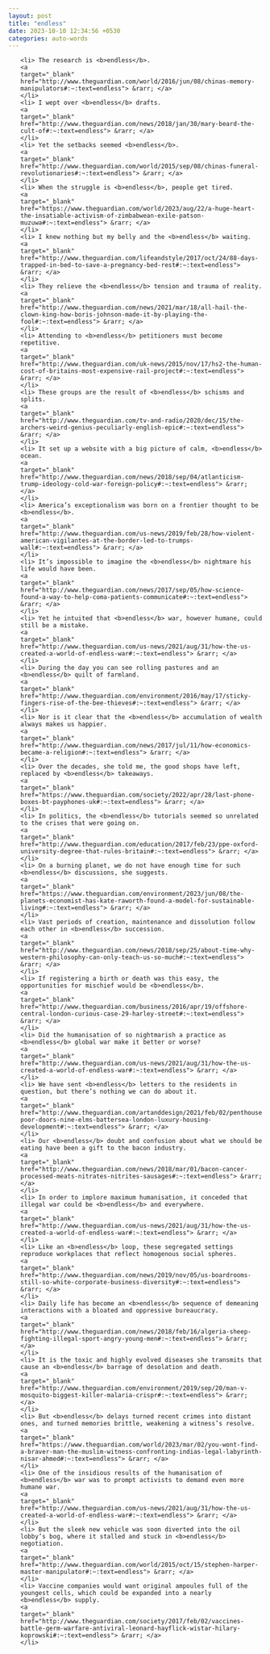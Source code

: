 ```yaml
---
layout: post
title: "endless"
date: 2023-10-10 12:34:56 +0530
categories: auto-words
---
```

<ol>

    <li> The research is <b>endless</b>.
    <a 
    target="_blank" 
    href="http://www.theguardian.com/world/2016/jun/08/chinas-memory-manipulators#:~:text=endless"> &rarr; </a>
    </li>
    <li> I wept over <b>endless</b> drafts.
    <a 
    target="_blank" 
    href="http://www.theguardian.com/news/2018/jan/30/mary-beard-the-cult-of#:~:text=endless"> &rarr; </a>
    </li>
    <li> Yet the setbacks seemed <b>endless</b>.
    <a 
    target="_blank" 
    href="http://www.theguardian.com/world/2015/sep/08/chinas-funeral-revolutionaries#:~:text=endless"> &rarr; </a>
    </li>
    <li> When the struggle is <b>endless</b>, people get tired.
    <a 
    target="_blank" 
    href="https://www.theguardian.com/world/2023/aug/22/a-huge-heart-the-insatiable-activism-of-zimbabwean-exile-patson-muzuwa#:~:text=endless"> &rarr; </a>
    </li>
    <li> I knew nothing but my belly and the <b>endless</b> waiting.
    <a 
    target="_blank" 
    href="http://www.theguardian.com/lifeandstyle/2017/oct/24/88-days-trapped-in-bed-to-save-a-pregnancy-bed-rest#:~:text=endless"> &rarr; </a>
    </li>
    <li> They relieve the <b>endless</b> tension and trauma of reality.
    <a 
    target="_blank" 
    href="http://www.theguardian.com/news/2021/mar/18/all-hail-the-clown-king-how-boris-johnson-made-it-by-playing-the-fool#:~:text=endless"> &rarr; </a>
    </li>
    <li> Attending to <b>endless</b> petitioners must become repetitive.
    <a 
    target="_blank" 
    href="http://www.theguardian.com/uk-news/2015/nov/17/hs2-the-human-cost-of-britains-most-expensive-rail-project#:~:text=endless"> &rarr; </a>
    </li>
    <li> These groups are the result of <b>endless</b> schisms and splits.
    <a 
    target="_blank" 
    href="http://www.theguardian.com/tv-and-radio/2020/dec/15/the-archers-weird-genius-peculiarly-english-epic#:~:text=endless"> &rarr; </a>
    </li>
    <li> It set up a website with a big picture of calm, <b>endless</b> ocean.
    <a 
    target="_blank" 
    href="http://www.theguardian.com/news/2018/sep/04/atlanticism-trump-ideology-cold-war-foreign-policy#:~:text=endless"> &rarr; </a>
    </li>
    <li> America’s exceptionalism was born on a frontier thought to be <b>endless</b>.
    <a 
    target="_blank" 
    href="http://www.theguardian.com/us-news/2019/feb/28/how-violent-american-vigilantes-at-the-border-led-to-trumps-wall#:~:text=endless"> &rarr; </a>
    </li>
    <li> It’s impossible to imagine the <b>endless</b> nightmare his life would have been.
    <a 
    target="_blank" 
    href="http://www.theguardian.com/news/2017/sep/05/how-science-found-a-way-to-help-coma-patients-communicate#:~:text=endless"> &rarr; </a>
    </li>
    <li> Yet he intuited that <b>endless</b> war, however humane, could still be a mistake.
    <a 
    target="_blank" 
    href="http://www.theguardian.com/us-news/2021/aug/31/how-the-us-created-a-world-of-endless-war#:~:text=endless"> &rarr; </a>
    </li>
    <li> During the day you can see rolling pastures and an <b>endless</b> quilt of farmland.
    <a 
    target="_blank" 
    href="http://www.theguardian.com/environment/2016/may/17/sticky-fingers-rise-of-the-bee-thieves#:~:text=endless"> &rarr; </a>
    </li>
    <li> Nor is it clear that the <b>endless</b> accumulation of wealth always makes us happier.
    <a 
    target="_blank" 
    href="http://www.theguardian.com/news/2017/jul/11/how-economics-became-a-religion#:~:text=endless"> &rarr; </a>
    </li>
    <li> Over the decades, she told me, the good shops have left, replaced by <b>endless</b> takeaways.
    <a 
    target="_blank" 
    href="https://www.theguardian.com/society/2022/apr/28/last-phone-boxes-bt-payphones-uk#:~:text=endless"> &rarr; </a>
    </li>
    <li> In politics, the <b>endless</b> tutorials seemed so unrelated to the crises that were going on.
    <a 
    target="_blank" 
    href="http://www.theguardian.com/education/2017/feb/23/ppe-oxford-university-degree-that-rules-britain#:~:text=endless"> &rarr; </a>
    </li>
    <li> On a burning planet, we do not have enough time for such <b>endless</b> discussions, she suggests.
    <a 
    target="_blank" 
    href="https://www.theguardian.com/environment/2023/jun/08/the-planets-economist-has-kate-raworth-found-a-model-for-sustainable-living#:~:text=endless"> &rarr; </a>
    </li>
    <li> Vast periods of creation, maintenance and dissolution follow each other in <b>endless</b> succession.
    <a 
    target="_blank" 
    href="http://www.theguardian.com/news/2018/sep/25/about-time-why-western-philosophy-can-only-teach-us-so-much#:~:text=endless"> &rarr; </a>
    </li>
    <li> If registering a birth or death was this easy, the opportunities for mischief would be <b>endless</b>.
    <a 
    target="_blank" 
    href="http://www.theguardian.com/business/2016/apr/19/offshore-central-london-curious-case-29-harley-street#:~:text=endless"> &rarr; </a>
    </li>
    <li> Did the humanisation of so nightmarish a practice as <b>endless</b> global war make it better or worse?
    <a 
    target="_blank" 
    href="http://www.theguardian.com/us-news/2021/aug/31/how-the-us-created-a-world-of-endless-war#:~:text=endless"> &rarr; </a>
    </li>
    <li> We have sent <b>endless</b> letters to the residents in question, but there’s nothing we can do about it.
    <a 
    target="_blank" 
    href="http://www.theguardian.com/artanddesign/2021/feb/02/penthouses-poor-doors-nine-elms-battersea-london-luxury-housing-development#:~:text=endless"> &rarr; </a>
    </li>
    <li> Our <b>endless</b> doubt and confusion about what we should be eating have been a gift to the bacon industry.
    <a 
    target="_blank" 
    href="http://www.theguardian.com/news/2018/mar/01/bacon-cancer-processed-meats-nitrates-nitrites-sausages#:~:text=endless"> &rarr; </a>
    </li>
    <li> In order to implore maximum humanisation, it conceded that illegal war could be <b>endless</b> and everywhere.
    <a 
    target="_blank" 
    href="http://www.theguardian.com/us-news/2021/aug/31/how-the-us-created-a-world-of-endless-war#:~:text=endless"> &rarr; </a>
    </li>
    <li> Like an <b>endless</b> loop, these segregated settings reproduce workplaces that reflect homogenous social spheres.
    <a 
    target="_blank" 
    href="http://www.theguardian.com/news/2019/nov/05/us-boardrooms-still-so-white-corporate-business-diversity#:~:text=endless"> &rarr; </a>
    </li>
    <li> Daily life has become an <b>endless</b> sequence of demeaning interactions with a bloated and oppressive bureaucracy.
    <a 
    target="_blank" 
    href="http://www.theguardian.com/news/2018/feb/16/algeria-sheep-fighting-illegal-sport-angry-young-men#:~:text=endless"> &rarr; </a>
    </li>
    <li> It is the toxic and highly evolved diseases she transmits that cause an <b>endless</b> barrage of desolation and death.
    <a 
    target="_blank" 
    href="http://www.theguardian.com/environment/2019/sep/20/man-v-mosquito-biggest-killer-malaria-crispr#:~:text=endless"> &rarr; </a>
    </li>
    <li> But <b>endless</b> delays turned recent crimes into distant ones, and turned memories brittle, weakening a witness’s resolve.
    <a 
    target="_blank" 
    href="https://www.theguardian.com/world/2023/mar/02/you-wont-find-a-braver-man-the-muslim-witness-confronting-indias-legal-labyrinth-nisar-ahmed#:~:text=endless"> &rarr; </a>
    </li>
    <li> One of the insidious results of the humanisation of <b>endless</b> war was to prompt activists to demand even more humane war.
    <a 
    target="_blank" 
    href="http://www.theguardian.com/us-news/2021/aug/31/how-the-us-created-a-world-of-endless-war#:~:text=endless"> &rarr; </a>
    </li>
    <li> But the sleek new vehicle was soon diverted into the oil lobby’s bog, where it stalled and stuck in <b>endless</b> negotiation.
    <a 
    target="_blank" 
    href="http://www.theguardian.com/world/2015/oct/15/stephen-harper-master-manipulator#:~:text=endless"> &rarr; </a>
    </li>
    <li> Vaccine companies would want original ampoules full of the youngest cells, which could be expanded into a nearly <b>endless</b> supply.
    <a 
    target="_blank" 
    href="http://www.theguardian.com/society/2017/feb/02/vaccines-battle-germ-warfare-antiviral-leonard-hayflick-wistar-hilary-koprowski#:~:text=endless"> &rarr; </a>
    </li>